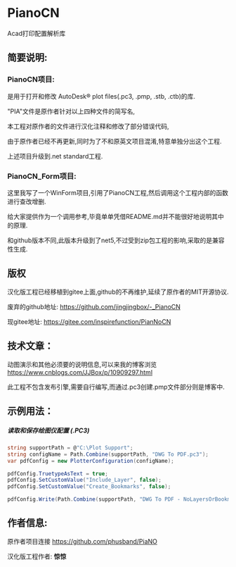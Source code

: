 # PianoCN

Acad打印配置解析库



## 简要说明:

### PianoCN项目:

是用于打开和修改 AutoDesk® plot files(.pc3, .pmp, .stb, .ctb)的库.

"PIA"文件是原作者针对以上四种文件的简写名,

本工程对原作者的文件进行汉化注释和修改了部分错误代码,

由于原作者已经不再更新,同时为了不和原英文项目混淆,特意单独分出这个工程.

上述项目升级到.net standard工程.



### PianoCN_Form项目:

这里我写了一个WinForm项目,引用了PianoCN工程,然后调用这个工程内部的函数进行查改增删.

给大家提供作为一个调用参考,毕竟单单凭借README.md并不能很好地说明其中的原理.

和github版本不同,此版本升级到了net5,不过受到zip包工程的影响,采取的是兼容性生成.


## 版权

汉化版工程已经移植到gitee上面,github的不再维护,延续了原作者的MIT开源协议.

废弃的github地址: https://github.com/jingjingbox/-_PianoCN

现gitee地址:     https://gitee.com/inspirefunction/PianNoCN



## 技术文章： 

动图演示和其他必须要的说明信息,可以来我的博客浏览 https://www.cnblogs.com/JJBox/p/10909297.html

此工程不包含发布引擎,需要自行编写,而通过.pc3创建.pmp文件部分则是博客中.



## 示例用法：

##### 读取和保存绘图仪配置 (.PC3)

```csharp
string supportPath = @"C:\Plot Support";
string configName = Path.Combine(supportPath, "DWG To PDF.pc3");
var pdfConfig = new PlotterConfiguration(configName);

pdfConfig.TruetypeAsText = true;
pdfConfig.SetCustomValue("Include_Layer", false);
pdfConfig.SetCustomValue("Create_Bookmarks", false);

pdfConfig.Write(Path.Combine(supportPath, "DWG To PDF - NoLayersOrBookmarks.pc3"));
```



## 作者信息:

原作者项目连接 https://github.com/phusband/PiaNO

汉化版工程作者: **惊惊**

